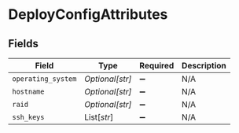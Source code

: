 # DeployConfigAttributes


## Fields

| Field              | Type               | Required           | Description        |
| ------------------ | ------------------ | ------------------ | ------------------ |
| `operating_system` | *Optional[str]*    | :heavy_minus_sign: | N/A                |
| `hostname`         | *Optional[str]*    | :heavy_minus_sign: | N/A                |
| `raid`             | *Optional[str]*    | :heavy_minus_sign: | N/A                |
| `ssh_keys`         | List[*str*]        | :heavy_minus_sign: | N/A                |